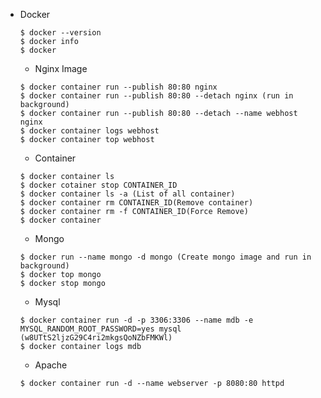* Docker
    ```
    $ docker --version
    $ docker info
    $ docker
    ```
    * Nginx Image
    ```
    $ docker container run --publish 80:80 nginx 
    $ docker container run --publish 80:80 --detach nginx (run in background)
    $ docker container run --publish 80:80 --detach --name webhost nginx
    $ docker container logs webhost
    $ docker container top webhost
    
    ```
    * Container
    ```
    $ docker container ls
    $ docker cotainer stop CONTAINER_ID
    $ docker container ls -a (List of all container)
    $ docker container rm CONTAINER_ID(Remove container)
    $ docker container rm -f CONTAINER_ID(Force Remove)
    $ docker container 

    ```

    * Mongo
    ```
    $ docker run --name mongo -d mongo (Create mongo image and run in background)
    $ docker top mongo 
    $ docker stop mongo
    ```

    * Mysql
    ```
    $ docker container run -d -p 3306:3306 --name mdb -e MYSQL_RANDOM_ROOT_PASSWORD=yes mysql (w8UTtS2ljzG29C4ri2mkgsQoNZbFMKWl)
    $ docker container logs mdb
    ```
    * Apache
    ```
    $ docker container run -d --name webserver -p 8080:80 httpd
    ```
